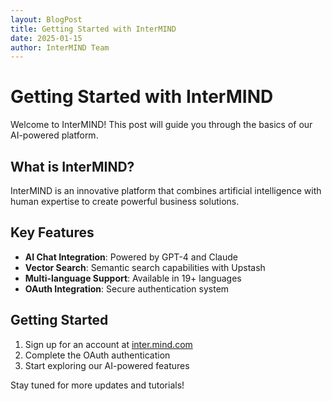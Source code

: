 ```yaml
---
layout: BlogPost
title: Getting Started with InterMIND
date: 2025-01-15
author: InterMIND Team
---
```


# Getting Started with InterMIND

Welcome to InterMIND! This post will guide you through the basics of our AI-powered platform.

<!--more-->

## What is InterMIND?

InterMIND is an innovative platform that combines artificial intelligence with human expertise to create powerful business solutions.

## Key Features

- **AI Chat Integration**: Powered by GPT-4 and Claude
- **Vector Search**: Semantic search capabilities with Upstash
- **Multi-language Support**: Available in 19+ languages
- **OAuth Integration**: Secure authentication system

## Getting Started

1. Sign up for an account at [inter.mind.com](https://inter.mind.com)
2. Complete the OAuth authentication
3. Start exploring our AI-powered features

Stay tuned for more updates and tutorials!
